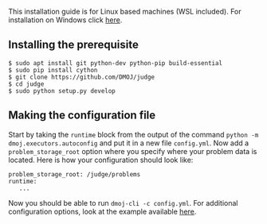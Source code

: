 This installation guide is for Linux based machines (WSL included). For installation on Windows click [here](windows_installation).

## Installing the prerequisite

```
$ sudo apt install git python-dev python-pip build-essential
$ sudo pip install cython
$ git clone https://github.com/DMOJ/judge
$ cd judge
$ sudo python setup.py develop
```

## Making the configuration file

Start by taking the `runtime` block from the output of the command `python -m dmoj.executors.autoconfig` and put it in a new file `config.yml`. Now add a `problem_storage_root` option where you specify where your problem data is located. Here is how your configuration should look like:

```
problem_storage_root: /judge/problems
runtime:
   ...
```

Now you should be able to run `dmoj-cli -c config.yml`. For additional configuration options, look at the example available [here](https://github.com/DMOJ/docs/blob/master/sample_judge_conf.yml).
